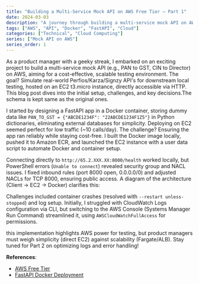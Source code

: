 ```yaml
---
title: "Building a Multi-Service Mock API on AWS Free Tier – Part 1"
date: 2024-03-03
description: "A journey through building a multi-service mock API on AWS Free Tier, focusing on initial setup and deployment challenges."
tags: ["AWS", "API", "Docker", "FastAPI", "Cloud"]
categories: ["Technical", "Cloud Computing"]
series: ["Mock API on AWS"]
series_order: 1
---
```


As a product manager with a geeky streak, I embarked on an exciting project to build a multi-service mock API (e.g., PAN to GST, CIN to Director) on AWS, aiming for a cost-effective, scalable testing environment. The goal? Simulate real-world Perfios/Karza/Signzy API's for downstream local testing, hosted on an EC2 t3.micro instance, directly accessible via HTTP. This blog post dives into the initial setup, challenges, and key decisions.The schema is kept same as the original ones.

I started by designing a FastAPI app in a Docker container, storing dummy data like `PAN_TO_GST = {"ABCDE1234F": "22ABCDE1234F1Z5"}` in Python dictionaries, eliminating external databases for simplicity. Deploying on EC2 seemed perfect for low traffic (~10 calls/day). The challenge? Ensuring the app ran reliably while staying cost-free. I built the Docker image locally, pushed it to Amazon ECR, and launched the EC2 instance with a user data script to automate Docker and container setup.

Connecting directly to `http://65.2.XXX.XX:8000/health` worked locally, but PowerShell errors (`Unable to connect`) revealed security group and NACL issues. I fixed inbound rules (port 8000 open, 0.0.0.0/0) and adjusted NACLs for TCP 8000, ensuring public access. A diagram of the architecture (Client → EC2 → Docker) clarifies this:

Challenges included container crashes (resolved with `--restart unless-stopped`) and log setup. Initially, I struggled with CloudWatch Logs configuration via CLI, but switching to the AWS Console (Systems Manager Run Command) streamlined it, using `AWSCloudWatchFullAccess` for permissions.

this implementation highlights AWS power for testing, but product managers must weigh simplicity (direct EC2) against scalability (Fargate/ALB). Stay tuned for Part 2 on optimizing logs and error handling!

**References**:  
- [AWS Free Tier](https://aws.amazon.com/free)
- [FastAPI Docker Deployment](https://fastapi.tiangolo.com/deployment/docker) 